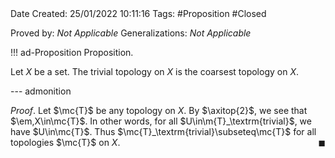 <br />
<br />

Date Created: 25/01/2022 10:11:16
Tags: #Proposition #Closed 

Proved by: _Not Applicable_
Generalizations: _Not Applicable_

!!! ad-Proposition Proposition.

Let $X$ be a set. The trivial topology on $X$ is the coarsest topology on $X$.

--- admonition

_Proof_. Let $\mc{T}$ be any topology on $X$. By $\axitop{2}$, we see that $\em,X\in\mc{T}$. In other words, for all $U\in\m{T}_\textrm{trivial}$, we have $U\in\mc{T}$. Thus $\mc{T}_\textrm{trivial}\subseteq\mc{T}$ for all topologies $\mc{T}$ on $X$.<span style="float:right;">$\blacksquare$</span>